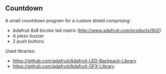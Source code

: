 ## Countdown

A small countdown program for a custom shield comprising:
 * Adafruit 8x8 bicolor led matrix (http://www.adafruit.com/products/902)
 * A piezo buzzer
 * 2 push buttons

Used libraries:
 * https://github.com/adafruit/Adafruit-LED-Backpack-Library
 * https://github.com/adafruit/Adafruit-GFX-Library
